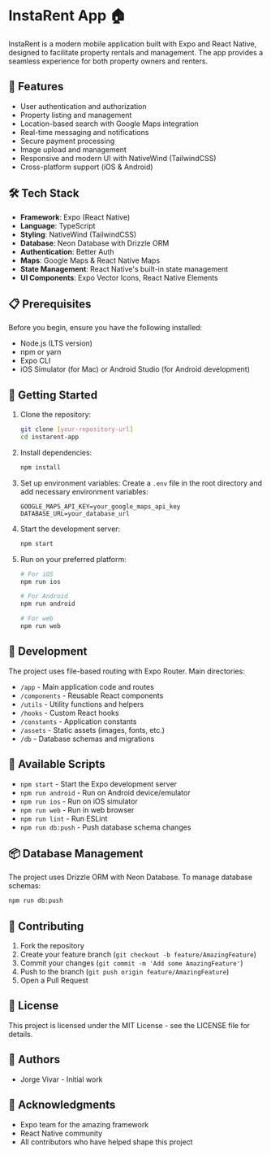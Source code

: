 # InstaRent App 🏠

InstaRent is a modern mobile application built with Expo and React Native, designed to facilitate property rentals and management. The app provides a seamless experience for both property owners and renters.

## 🚀 Features

- User authentication and authorization
- Property listing and management
- Location-based search with Google Maps integration
- Real-time messaging and notifications
- Secure payment processing
- Image upload and management
- Responsive and modern UI with NativeWind (TailwindCSS)
- Cross-platform support (iOS & Android)

## 🛠️ Tech Stack

- **Framework**: Expo (React Native)
- **Language**: TypeScript
- **Styling**: NativeWind (TailwindCSS)
- **Database**: Neon Database with Drizzle ORM
- **Authentication**: Better Auth
- **Maps**: Google Maps & React Native Maps
- **State Management**: React Native's built-in state management
- **UI Components**: Expo Vector Icons, React Native Elements

## 📋 Prerequisites

Before you begin, ensure you have the following installed:

- Node.js (LTS version)
- npm or yarn
- Expo CLI
- iOS Simulator (for Mac) or Android Studio (for Android development)

## 🚀 Getting Started

1. Clone the repository:

   ```bash
   git clone [your-repository-url]
   cd instarent-app
   ```

2. Install dependencies:

   ```bash
   npm install
   ```

3. Set up environment variables:
   Create a `.env` file in the root directory and add necessary environment variables:

   ```
   GOOGLE_MAPS_API_KEY=your_google_maps_api_key
   DATABASE_URL=your_database_url
   ```

4. Start the development server:

   ```bash
   npm start
   ```

5. Run on your preferred platform:

   ```bash
   # For iOS
   npm run ios
   
   # For Android
   npm run android
   
   # For web
   npm run web
   ```

## 📱 Development

The project uses file-based routing with Expo Router. Main directories:

- `/app` - Main application code and routes
- `/components` - Reusable React components
- `/utils` - Utility functions and helpers
- `/hooks` - Custom React hooks
- `/constants` - Application constants
- `/assets` - Static assets (images, fonts, etc.)
- `/db` - Database schemas and migrations

## 🔧 Available Scripts

- `npm start` - Start the Expo development server
- `npm run android` - Run on Android device/emulator
- `npm run ios` - Run on iOS simulator
- `npm run web` - Run in web browser
- `npm run lint` - Run ESLint
- `npm run db:push` - Push database schema changes

## 📦 Database Management

The project uses Drizzle ORM with Neon Database. To manage database schemas:

```bash
npm run db:push
```

## 🤝 Contributing

1. Fork the repository
2. Create your feature branch (`git checkout -b feature/AmazingFeature`)
3. Commit your changes (`git commit -m 'Add some AmazingFeature'`)
4. Push to the branch (`git push origin feature/AmazingFeature`)
5. Open a Pull Request

## 📄 License

This project is licensed under the MIT License - see the LICENSE file for details.

## 👥 Authors

- Jorge Vivar - Initial work

## 🙏 Acknowledgments

- Expo team for the amazing framework
- React Native community
- All contributors who have helped shape this project
